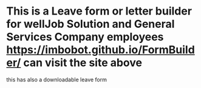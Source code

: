 This is a Leave form or letter builder for wellJob Solution and General Services Company employees
https://imbobot.github.io/FormBuilder/
can visit the site above
====
this has also a downloadable leave form